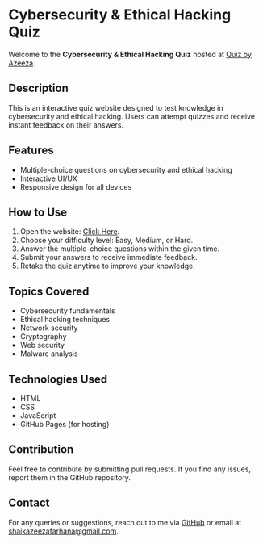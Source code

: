 # Cybersecurity & Ethical Hacking Quiz

Welcome to the **Cybersecurity & Ethical Hacking Quiz** hosted at [Quiz by Azeeza](https://azeezafarhanashaik.github.io/quiz/).

## Description
This is an interactive quiz website designed to test knowledge in cybersecurity and ethical hacking. Users can attempt quizzes and receive instant feedback on their answers.

## Features
- Multiple-choice questions on cybersecurity and ethical hacking
- Interactive UI/UX
- Responsive design for all devices

## How to Use
1. Open the website: [Click Here](https://azeezafarhanashaik.github.io/quiz/).
2. Choose your difficulty level: Easy, Medium, or Hard.
3. Answer the multiple-choice questions within the given time.
4. Submit your answers to receive immediate feedback.
5. Retake the quiz anytime to improve your knowledge.

## Topics Covered
- Cybersecurity fundamentals
- Ethical hacking techniques
- Network security
- Cryptography
- Web security
- Malware analysis

## Technologies Used
- HTML
- CSS
- JavaScript
- GitHub Pages (for hosting)

## Contribution
Feel free to contribute by submitting pull requests. If you find any issues, report them in the GitHub repository.

## Contact
For any queries or suggestions, reach out to me via [GitHub](https://github.com/azeezafarhanashaik) or email at shaikazeezafarhana@gmail.com.


